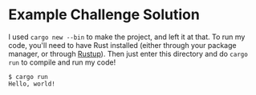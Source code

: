 # Example Challenge Solution

I used `cargo new --bin` to make the project, and left it at that. To run my
code, you'll need to have Rust installed (either through your package manager,
or through [Rustup]). Then just enter this directory and do `cargo run` to
compile and run my code!

```
$ cargo run
Hello, world!
```

[Rustup]: https://rustup.rs/
